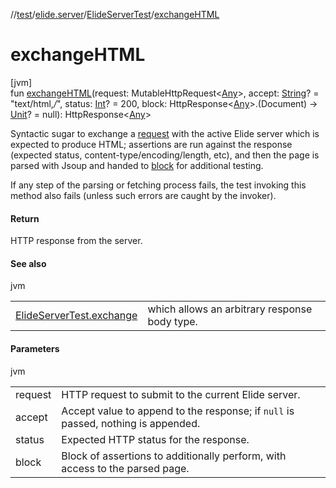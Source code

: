 //[test](../../../index.md)/[elide.server](../index.md)/[ElideServerTest](index.md)/[exchangeHTML](exchange-h-t-m-l.md)

# exchangeHTML

[jvm]\
fun [exchangeHTML](exchange-h-t-m-l.md)(request: MutableHttpRequest&lt;[Any](https://kotlinlang.org/api/latest/jvm/stdlib/kotlin/-any/index.html)&gt;, accept: [String](https://kotlinlang.org/api/latest/jvm/stdlib/kotlin/-string/index.html)? = &quot;text/html,*/*&quot;, status: [Int](https://kotlinlang.org/api/latest/jvm/stdlib/kotlin/-int/index.html)? = 200, block: HttpResponse&lt;[Any](https://kotlinlang.org/api/latest/jvm/stdlib/kotlin/-any/index.html)&gt;.(Document) -&gt; [Unit](https://kotlinlang.org/api/latest/jvm/stdlib/kotlin/-unit/index.html)? = null): HttpResponse&lt;[Any](https://kotlinlang.org/api/latest/jvm/stdlib/kotlin/-any/index.html)&gt;

Syntactic sugar to exchange a [request](exchange-h-t-m-l.md) with the active Elide server which is expected to produce HTML; assertions are run against the response (expected status, content-type/encoding/length, etc), and then the page is parsed with Jsoup and handed to [block](exchange-h-t-m-l.md) for additional testing.

If any step of the parsing or fetching process fails, the test invoking this method also fails (unless such errors are caught by the invoker).

#### Return

HTTP response from the server.

#### See also

jvm

| | |
|---|---|
| [ElideServerTest.exchange](exchange.md) | which allows an arbitrary response body type. |

#### Parameters

jvm

| | |
|---|---|
| request | HTTP request to submit to the current Elide server. |
| accept | Accept value to append to the response; if `null` is passed, nothing is appended. |
| status | Expected HTTP status for the response. |
| block | Block of assertions to additionally perform, with access to the parsed page. |
